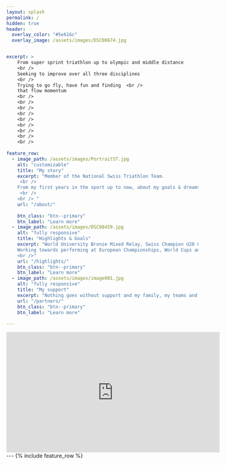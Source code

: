 ```yaml
---
layout: splash
permalink: /
hidden: true
header:
  overlay_color: "#5e616c"
  overlay_image: /assets/images/DSC00674.jpg


excerpt: >
    From super sprint triathlon up to olympic and middle distance
    <br />
    Seeking to improve over all three disciplines
    <br />    
    Trying to go fly, have fun and finding  <br /> 
    that flow momentum
    <br />
    <br />
    <br /> 
    <br />
    <br />
    <br />    
    <br />
    <br />
    <br />    
           
feature_row:
  - image_path: /assets/images/PortraitST.jpg
    alt: "customizable"
    title: "My story"
    excerpt: "Member of the National Swiss Triathlon Team.
     <br />
    From my first years in the sport up to now, about my goals & dreams and much more to read in About and my Blogs.
     <br />
    <br /> "
    url: "/about/"
    
    btn_class: "btn--primary"
    btn_label: "Learn more"
  - image_path: /assets/images/DSC08459.jpg
    alt: "fully responsive"
    title: "Highlights & Goals"
    excerpt: "World University Bronze Mixed Relay, Swiss Champion U20 & U23, multiple Top 20 European Cups, 3rd U20 Duathlon Worlds. <br /> 
    Working towards performing at European Championships, World Cups and 70.3 races.
    <br />"
    url: "/highlights/"
    btn_class: "btn--primary"
    btn_label: "Learn more"
  - image_path: /assets/images/image001.jpg
    alt: "fully responsive"
    title: "My support"
    excerpt: "Nothing goes without support and my family, my teams and coaches hold my back. In addition, I can count on the support of numerous partners especially Roadbikestore Winterthur riding their own Vigorelli."
    url: "/partners/"
    btn_class: "btn--primary"
    btn_label: "Learn more"
  
---
```

<iframe width="560" height="315" src="https://www.youtube.com/embed/WkwKhZi5ND4?controls=0" title="YouTube video player" frameborder="0" allow="accelerometer; autoplay; clipboard-write; encrypted-media; gyroscope; picture-in-picture" allowfullscreen></iframe>
---
{% include feature_row %}